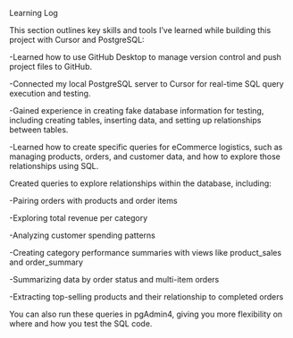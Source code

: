 Learning Log

This section outlines key skills and tools I’ve learned while building this project with Cursor and PostgreSQL:

-Learned how to use GitHub Desktop to manage version control and push project files to GitHub.

-Connected my local PostgreSQL server to Cursor for real-time SQL query execution and testing.

-Gained experience in creating fake database information for testing, including creating tables, inserting data, and setting up relationships between tables.

-Learned how to create specific queries for eCommerce logistics, such as managing products, orders, and customer data, and how to explore those relationships using SQL.

Created queries to explore relationships within the database, including:

  -Pairing orders with products and order items

  -Exploring total revenue per category

  -Analyzing customer spending patterns

  -Creating category performance summaries with views like product_sales and order_summary

  -Summarizing data by order status and multi-item orders

  -Extracting top-selling products and their relationship to completed orders
  
You can also run these queries in pgAdmin4, giving you more flexibility on where and how you test the SQL code.
